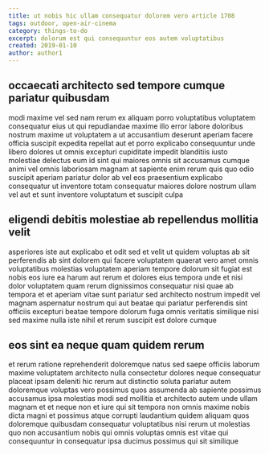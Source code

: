 ```yaml
---
title: ut nobis hic ullam consequatur dolorem vero article 1708
tags: outdoor, open-air-cinema
category: things-to-do
excerpt: dolorum est qui consequuntur eos autem voluptatibus
created: 2019-01-10
author: author1
---
```


## occaecati architecto sed tempore cumque pariatur quibusdam

modi maxime vel sed nam rerum ex aliquam porro voluptatibus voluptatem consequatur eius ut qui repudiandae maxime illo error labore doloribus nostrum maxime ut voluptatem a ut accusantium deserunt aperiam facere officia suscipit expedita repellat aut et porro explicabo consequuntur unde libero dolores ut omnis excepturi cupiditate impedit blanditiis iusto molestiae delectus eum id sint qui maiores omnis sit accusamus cumque animi vel omnis laboriosam magnam at sapiente enim rerum quis quo odio suscipit aperiam pariatur dolor ab vel eos praesentium explicabo consequatur ut inventore totam consequatur maiores dolore nostrum ullam vel aut et sunt inventore voluptatum et suscipit culpa

## eligendi debitis molestiae ab repellendus mollitia velit

asperiores iste aut explicabo et odit sed et velit ut quidem voluptas ab sit perferendis ab sint dolorem qui facere voluptatem quaerat vero amet omnis voluptatibus molestias voluptatem aperiam tempore dolorum sit fugiat est nobis eos iure ea harum aut rerum et dolores eius tempora unde et nisi dolor voluptatem quam rerum dignissimos consequatur nisi quae ab tempora et et aperiam vitae sunt pariatur sed architecto nostrum impedit vel magnam aspernatur nostrum qui aut beatae qui pariatur perferendis sint officiis excepturi beatae tempore dolorum fuga omnis veritatis similique nisi sed maxime nulla iste nihil et rerum suscipit est dolore cumque

## eos sint ea neque quam quidem rerum

et rerum ratione reprehenderit doloremque natus sed saepe officiis laborum maxime voluptatem architecto nulla consectetur dolores neque consequatur placeat ipsam deleniti hic rerum aut distinctio soluta pariatur autem doloremque voluptas vero possimus quos assumenda ab sapiente possimus accusamus ipsa molestias modi sed mollitia et architecto autem unde ullam magnam et et neque non et iure qui sit tempora non omnis maxime nobis dicta magni et possimus atque corrupti laudantium quidem aliquam quos doloremque quibusdam consequatur voluptatibus nisi rerum ut molestias quo non accusantium nobis qui omnis voluptas omnis est vitae qui consequuntur in consequatur ipsa ducimus possimus qui sit similique
